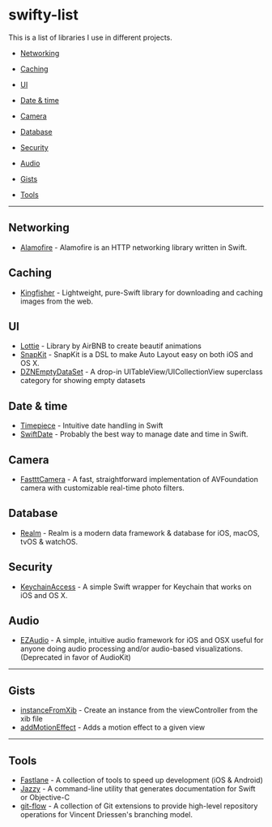 # swifty-list

This is a list of libraries I use in different projects.

- [Networking](#networking)
- [Caching](#caching)
- [UI](#ui)
- [Date & time](#date-&-time)
- [Camera](#camera)
- [Database](#database)
- [Security](#security)
- [Audio](#audio)

- [Gists](#gists)

- [Tools](#tools)

***
## Networking
* [Alamofire](https://github.com/Alamofire/Alamofire) - Alamofire is an HTTP networking library written in Swift.

## Caching
* [Kingfisher](https://github.com/onevcat/Kingfisher) - Lightweight, pure-Swift library for downloading and caching images from the web.

## UI
* [Lottie](https://github.com/airbnb/lottie-ios) - Library by AirBNB to create beautif animations
* [SnapKit](https://github.com/SnapKit/SnapKit) - SnapKit is a DSL to make Auto Layout easy on both iOS and OS X.
* [DZNEmptyDataSet](https://github.com/dzenbot/DZNEmptyDataSet) - A drop-in UITableView/UICollectionView superclass category for showing empty datasets

## Date & time
* [Timepiece](https://github.com/naoty/Timepiece) - Intuitive date handling in Swift
* [SwiftDate](https://github.com/malcommac/SwiftDate) - Probably the best way to manage date and time in Swift.

## Camera
* [FastttCamera](https://github.com/IFTTT/FastttCamera) - A fast, straightforward implementation of AVFoundation camera with customizable real-time photo filters.

## Database
* [Realm](https://github.com/IFTTT/FastttCamera) - Realm is a modern data framework & database for iOS, macOS, tvOS & watchOS.

## Security
* [KeychainAccess](https://github.com/kishikawakatsumi/KeychainAccess) - A simple Swift wrapper for Keychain that works on iOS and OS X.

## Audio
* [EZAudio](https://github.com/syedhali/EZAudio) - A simple, intuitive audio framework for iOS and OSX useful for anyone doing audio processing and/or audio-based visualizations. (Deprecated in favor of AudioKit)

***
## Gists

* [instanceFromXib](https://gist.github.com/mborsten/d87564de26c954a42c98a61660f334dd) - Create an instance from the viewController from the xib file
* [addMotionEffect](https://gist.github.com/mborsten/b207fa9c748d8919ad6bc55f37f7ad3e) - Adds a motion effect to a given view

***
## Tools

* [Fastlane](https://fastlane.tools) - A collection of tools to speed up development (iOS & Android)
* [Jazzy](https://github.com/realm/jazzy) - A command-line utility that generates documentation for Swift or Objective-C
* [git-flow](https://github.com/nvie/gitflow) - A collection of Git extensions to provide high-level repository operations for Vincent Driessen's branching model.
